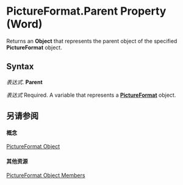 
# PictureFormat.Parent Property (Word)

Returns an  **Object** that represents the parent object of the specified **PictureFormat** object.


## Syntax

 _表达式_. **Parent**

 _表达式_ Required. A variable that represents a **[PictureFormat](79556e36-81bb-f8df-45ef-c040df709497.md)** object.


## 另请参阅


#### 概念


[PictureFormat Object](79556e36-81bb-f8df-45ef-c040df709497.md)
#### 其他资源


[PictureFormat Object Members](http://msdn.microsoft.com/library/c69a5fdb-4cd7-ee90-c58c-a423741614d6%28Office.15%29.aspx)